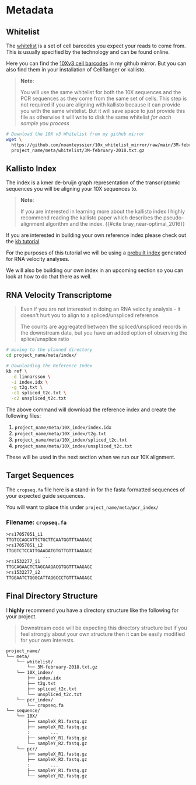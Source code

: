 # Metadata

## Whitelist

The [whitelist](https://kb.10xgenomics.com/hc/en-us/articles/115004506263-What-is-a-barcode-whitelist)
is a set of cell barcodes you expect your reads to come from.
This is usually specified by the technology and can be found online.

Here you can find the [10Xv3 cell barcodes](https://github.com/noamteyssier/10x_whitelist_mirror/blob/0055bd325b5115731b34c7d7e75d422704489ba8/3M-february-2018.txt.gz)
in my github mirror.
But you can also find them in your installation of CellRanger or kallisto.

> __Note__:
>
> You will use the same whitelist for both the 10X sequences and the PCR
sequences as they come from the same set of cells.
This step is not required if you are aligning with kallisto because it can
provide you with the same whitelist.
But it will save space to just provide this file as otherwise it will write
to disk the same whitelist _for each sample you process_

```bash
# Download the 10X v3 Whitelist from my github mirror
wget \
  https://github.com/noamteyssier/10x_whitelist_mirror/raw/main/3M-february-2018.txt.gz \
  project_name/meta/whitelist/3M-february-2018.txt.gz
```

## Kallisto Index

The index is a kmer de-bruijn graph representation of the transcriptomic sequences
you will be aligning your 10X sequences to.

> __Note__:
>
> If you are interested in learning more about the kallisto index I
highly recommend reading the kallisto paper which describes the
pseudo-alignment algorithm and the index. {{#cite bray_near-optimal_2016}}

If you are interested in building your own reference index please check out
the [kb tutorial](https://www.kallistobus.tools/tutorials/kb_custom_index/python/kb_transcriptome_index/)

For the purposes of this tutorial we will be using a [prebuilt index](https://www.kallistobus.tools/tutorials/kb_velocity/python/kb_velocity/#download-a-pre-built-human-rna-velocity-index)
generated for RNA velocity analyses.

We will also be building our own index in an upcoming section so you can look
at how to do that there as well.

## RNA Velocity Transcriptome

> Even if you are not interested in doing an RNA velocity analysis - it doesn't
hurt you to align to a spliced/unspliced reference.
>
> The counts are aggregated between the spliced/unspliced records in the
downstream data, but you have an added option of observing the splice/unsplice
ratio

```bash
# moving to the planned directory
cd project_name/meta/index/

# Downloading the Reference Index
kb ref \
  -d linnarsson \
  -i index.idx \
  -g t2g.txt \
  -c1 spliced_t2c.txt \
  -c2 unspliced_t2c.txt
```

The above command will download the reference index and create the following files:

  1. `project_name/meta/10X_index/index.idx`
  2. `project_name/meta/10X_index/t2g.txt`
  3. `project_name/meta/10X_index/spliced_t2c.txt`
  4. `project_name/meta/10X_index/unspliced_t2c.txt`

These will be used in the next section when we run our 10X alignment.

## Target Sequences

The `cropseq.fa` file here is a stand-in for the fasta formatted sequences of
your expected guide sequences.

You will want to place this under `project_name/meta/pcr_index/`

### Filename: `cropseq.fa`

``` txt
>rs17057051_i1
TTGTCCAGCATTCTGCTTCAATGGTTTAAGAGC
>rs17057051_i2
TTGGTCTCCATTGAAGATGTGTTGTTTAAGAGC
              ...
>rs1532277_i1
TTGCAGAACTCTAGCAAGACGTGGTTTAAGAGC
>rs1532277_i2
TTGGAATCTGGGCATTAGGCCCTGTTTAAGAGC
```

## Final Directory Structure

I __highly__ recommend you have a directory structure like the following
for your project.

> Downstream code will be expecting this directory structure but if you feel
strongly about your own structure then it can be easily modified for your own interests.

``` txt
project_name/
└── meta/
    └── whitelist/
        └── 3M-february-2018.txt.gz
    └── 10X_index/
        ├── index.idx 
        ├── t2g.txt
        ├── spliced_t2c.txt
        └── unspliced_t2c.txt
    └── pcr_index/
        └── cropseq.fa
└── sequence/
    └── 10X/
        ├── sampleX_R1.fastq.gz
        ├── sampleX_R2.fastq.gz
        :        ...
        ├── sampleY_R1.fastq.gz
        └── sampleY_R2.fastq.gz
    └── pcr/
        ├── sampleX_R1.fastq.gz
        ├── sampleX_R2.fastq.gz
        :        ...
        ├── sampleY_R1.fastq.gz
        └── sampleY_R2.fastq.gz
```
